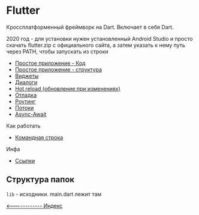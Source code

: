 # Flutter

Кроссплатформенный фреймворк на Dart. Включает в себя Dart.

2020 год - для установки нужен установленный Android Studio и просто скачать flutter.zip с официального сайта, а затем указать к нему путь через PATH, чтобы запускать из строки

- [Простое приложение - Код](app-basic.md)
- [Простое приложение - структура](app-basic-structure.md)
- [Виджеты](widgets/README.md)
- [Диалоги](dialogs/README.md)
- [Hot reload (обновление при изменениях)](hot-reload.md)
- [Отладка](debug.md)
- [Роутинг](routes.md)
- [Потоки](threads.md)
- [Async-Await](async.md)

Как работать
- [Командная строка](cli.md)

Инфа
- [Ссылки](links.md)

## Структура папок
`lib` - исходники. main.dart лежит там

[<------------ Индекс ](../README.md)
